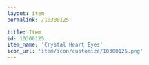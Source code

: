 ```yaml
---
layout: item
permalink: /10300125

title: Item
id: 10300125
item_name: 'Crystal Heart Eyes'
icon_url: 'item/icon/customize/10300125.png'
---
```

